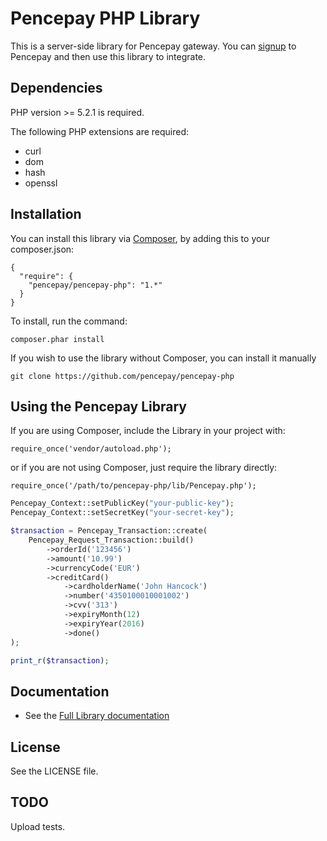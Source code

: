 # Pencepay PHP Library

This is a server-side library for Pencepay gateway. You can [signup](https://pencepay.com) to Pencepay and then use this library to integrate.

## Dependencies

PHP version >= 5.2.1 is required.

The following PHP extensions are required:

* curl
* dom
* hash
* openssl

## Installation

You can install this library via [Composer](http://getcomposer.org), by adding this to your composer.json:

    {
      "require": {
        "pencepay/pencepay-php": "1.*"
      }
    }

To install, run the command:

    composer.phar install

If you wish to use the library without Composer, you can install it manually

    git clone https://github.com/pencepay/pencepay-php


## Using the Pencepay Library

If you are using Composer, include the Library in your project with:

    require_once('vendor/autoload.php');

or if you are not using Composer, just require the library directly:

    require_once('/path/to/pencepay-php/lib/Pencepay.php');


```php
Pencepay_Context::setPublicKey("your-public-key");
Pencepay_Context::setSecretKey("your-secret-key");

$transaction = Pencepay_Transaction::create(
    Pencepay_Request_Transaction::build()
        ->orderId('123456')
        ->amount('10.99')
        ->currencyCode('EUR')
        ->creditCard()
            ->cardholderName('John Hancock')
            ->number('4350100010001002')
            ->cvv('313')
            ->expiryMonth(12)
            ->expiryYear(2016)
            ->done()
);

print_r($transaction);
```

## Documentation

 * See the [Full Library documentation](https://pencepay.com/docs)

## License

See the LICENSE file.

## TODO

Upload tests.
